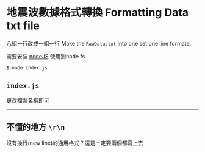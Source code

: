 # 地震波數據格式轉換 Formatting Data txt file

八組一行改成一組一行
Make the `RawData.txt` into one set one line formate.

需要安裝 [nodeJS](https://nodejs.org/en/)
使用到node fs

```
$ node index.js
```

## `index.js`

更改檔案名稱即可


----

## 不懂的地方 `\r\n`

沒有換行(new line)的通用格式？還是ㄧ定要兩個都寫上去